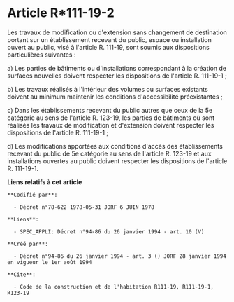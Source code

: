 # Article R*111-19-2

Les travaux de modification ou d'extension sans changement de destination portant sur un établissement recevant du public,
espace ou installation ouvert au public, visé à l'article R. 111-19, sont soumis aux dispositions particulières suivantes :

a) Les parties de bâtiments ou d'installations correspondant à la création de surfaces nouvelles doivent respecter les
dispositions de l'article R. 111-19-1 ;

b) Les travaux réalisés à l'intérieur des volumes ou surfaces existants doivent au minimum maintenir les conditions
d'accessibilité préexistantes ;

c) Dans les établissements recevant du public autres que ceux de la 5e catégorie au sens de l'article R. 123-19, les parties
de bâtiments où sont réalisés les travaux de modification et d'extension doivent respecter les dispositions de l'article R.
111-19-1 ;

d) Les modifications apportées aux conditions d'accès des établissements recevant du public de 5e catégorie au sens de
l'article R. 123-19 et aux installations ouvertes au public doivent respecter les dispositions de l'article R. 111-19-1.

**Liens relatifs à cet article**

	**Codifié par**:

	  - Décret n°78-622 1978-05-31 JORF 6 JUIN 1978

	**Liens**:

	  - SPEC_APPLI: Décret n°94-86 du 26 janvier 1994 - art. 10 (V)

	**Créé par**:

	  - Décret n°94-86 du 26 janvier 1994 - art. 3 () JORF 28 janvier 1994 en vigueur le 1er août 1994

	**Cite**:

	  - Code de la construction et de l'habitation R111-19, R111-19-1, R123-19
